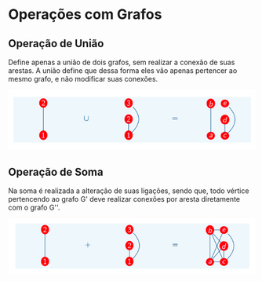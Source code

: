# Operações com Grafos

## Operação de União 

Define apenas a união de dois grafos, sem realizar a conexão de suas arestas. A união define que dessa forma eles vão apenas pertencer ao mesmo grafo, e não modificar suas conexões.

![alt text](./img/image-2.png)

## Operação de Soma

Na soma é realizada a alteração de suas ligações, sendo que, todo vértice pertencendo ao grafo G' deve realizar conexões por aresta diretamente com o grafo G''.

![alt text](./img/image-3.png)